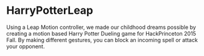 # HarryPotterLeap

Using a Leap Motion controller, we made our childhood dreams possible by creating a motion based Harry Potter Dueling game for HackPrinceton 2015 Fall. By making different gestures, you can block an incoming spell or attack your opponent. 